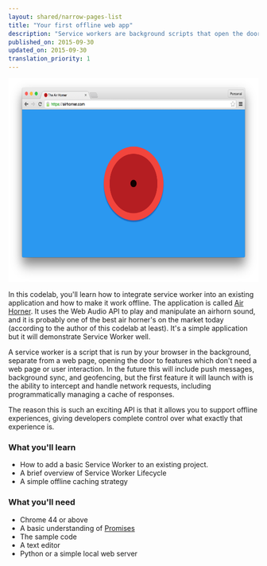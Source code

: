 ```yaml
---
layout: shared/narrow-pages-list
title: "Your first offline web app"
description: "Service workers are background scripts that open the door to rich offline functionality that would normally require a native application. Learn how to integrate a service worker into an existing application to make it work offline."
published_on: 2015-09-30
updated_on: 2015-09-30
translation_priority: 1
---
```


<img src="images/image00.png" width="624" height="409" />

In this codelab, you'll learn how to integrate service worker into an existing
application and how to make it work offline.  The application is called [Air
Horner](https://airhorner.com). It uses the Web Audio API to play and manipulate
an airhorn sound, and it is probably one of the best air horner's on the market
today (according to the author of this codelab at least). It's a simple
application but it will demonstrate Service Worker well.

A service worker is a script that is run by your browser in the background,
separate from a web page, opening the door to features which don't need a web
page or user interaction. In the future this will include push messages,
background sync, and geofencing, but the first feature it will launch with is
the ability to intercept and handle network requests, including programmatically
managing a cache of responses.

The reason this is such an exciting API is that it allows you to support offline
experiences, giving developers complete control over what exactly that
experience is.

### What you'll learn

* How to add a basic Service Worker to an existing project.
* A brief overview of Service Worker Lifecycle
* A simple offline caching strategy

### What you'll need

* Chrome 44 or above
* A basic understanding of
  [Promises](http://www.html5rocks.com/en/tutorials/es6/promises/)
* The sample code
* A text editor
* Python or a simple local web server
